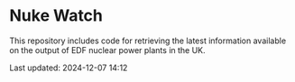 # Nuke Watch

This repository includes code for retrieving the latest information available on the output of EDF nuclear power plants in the UK.

Last updated: 2024-12-07 14:12